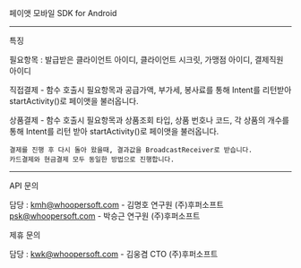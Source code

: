 페이앳 모바일 SDK for Android

--------------------------------------------------------------------

특징 

필요항목 : 발급받은 클라이언트 아이디, 클라이언트 시크릿, 가맹점 아이디, 결제직원 아이디

직접결제 - 함수 호출시 필요항목과 공급가액, 부가세, 봉사료를 통해
          Intent를 리턴받아 startActivity()로 페이앳을 불러옵니다.
              
상품결제 - 함수 호출시 필요항목과 상품조회 타입, 상품 번호나 코드, 각 상품의 개수를 통해
          Intent를 리턴 받아 startActivity()로 페이앳을 불러옵니다.
              
    결제를 진행 후 다시 돌아 왔을때, 결과값을 BroadcastReceiver로 받습니다.
    카드결제와 현금결제 모두 동일한 방법으로 진행합니다.

--------------------------------------------------------------------

API 문의

담당 : kmh@whoopersoft.com - 김명호 연구원 (주)후퍼소프트
      psk@whoopersoft.com - 박승근 연구원 (주)후퍼소프트
      
제휴 문의

담당 : kwk@whoopersoft.com - 김웅겸 CTO (주)후퍼소프트
